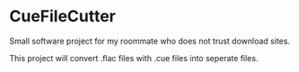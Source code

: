 # CueFileCutter
Small software project for my roommate who does not trust download sites.

This project will convert .flac files with .cue files into seperate files.